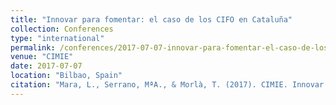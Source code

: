 ```yaml
---
title: "Innovar para fomentar: el caso de los CIFO en Cataluña"
collection: Conferences
type: "international"
permalink: /conferences/2017-07-07-innovar-para-fomentar-el-caso-de-los-cifo-en-cataluna
venue: "CIMIE"
date: 2017-07-07
location: "Bilbao, Spain"
citation: "Mara, L., Serrano, MªA., & Morlà, T. (2017). CIMIE. Innovar para fomentar: el caso de los CIFO en Cataluña (6-7 juliol, Bilbao)"
---
```


